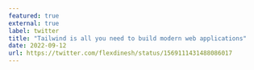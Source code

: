 ```yaml
---
featured: true
external: true
label: twitter
title: "Tailwind is all you need to build modern web applications"
date: 2022-09-12
url: https://twitter.com/flexdinesh/status/1569111431488086017
---
```

